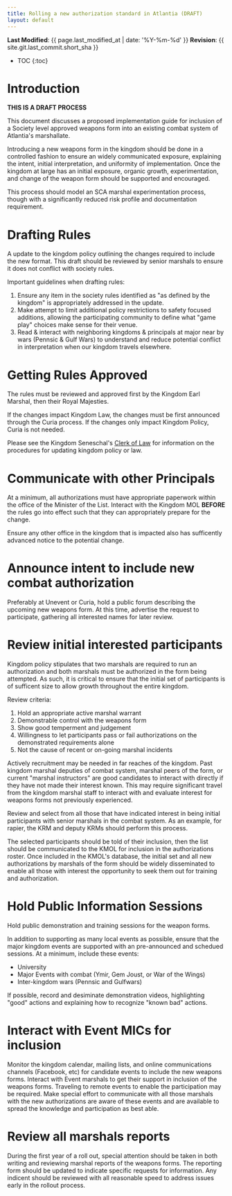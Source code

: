 ```yaml
---
title: Rolling a new authorization standard in Atlantia (DRAFT)
layout: default
---
```


**Last Modified**: {{ page.last_modified_at | date: '%Y-%m-%d' }}
**Revision**: {{ site.git.last_commit.short_sha }}

* TOC
{:toc}

# Introduction

**THIS IS A DRAFT PROCESS**

This document discusses a proposed implementation guide for inclusion of a
Society level approved weapons form into an existing combat system of
Atlantia's marshallate.

Introducing a new weapons form in the kingdom should be done in a controlled
fashion to ensure an widely communicated exposure, explaining the intent,
initial interpretation, and uniformity of implementation.  Once the kingdom at
large has an initial exposure, organic growth, experimentation, and change of
the weapon form should be supported and encouraged.

This process should model an SCA marshal experimentation process, though with a
significantly reduced risk profile and documentation requirement.

# Drafting Rules

A update to the kingdom policy outlining the changes required to include the
new format.  This draft should be reviewed by senior marshals to ensure it does
not conflict with society rules.

Important guidelines when drafting rules:
1. Ensure any item in the society rules identified as "as defined by the kingdom" is appropriately addressed in the update.
1. Make attempt to limit additional policy restrictions to safety focused additions, allowing the participating community to define what "game play" choices make sense for their venue.
1. Read & interact with neighboring kingdoms & principals at major near by wars (Pennsic & Gulf Wars) to understand and reduce potential conflict in interpretation when our kingdom travels elsewhere.

# Getting Rules Approved

The rules must be reviewed and approved first by the Kingdom Earl Marshal, then
their Royal Majesties.  

If the changes impact Kingdom Law, the changes must be first announced through
the Curia process.  If the changes only impact Kingdom Policy, Curia is not
needed.

Please see the Kingdom Seneschal's [Clerk of
Law](http://atlantia.sca.org/offices/seneschal/clerk-of-law) for information on
the procedures for updating kingdom policy or law.

# Communicate with other Principals

At a minimum, all authorizations must have appropriate paperwork within the office of the Minister of the List.  Interact with the Kingdom MOL **BEFORE** the rules go into effect such that they can appropriately prepare for the change.

Ensure any other office in the kingdom that is impacted also has sufficently advanced notice to the potential change.

# Announce intent to include new combat authorization

Preferably at Unevent or Curia, hold a public forum describing the upcoming new weapons form.  At this time, advertise the request to participate, gathering all interested names for later review.

# Review initial interested participants

Kingdom policy stipulates that two marshals are required to run an authorization and both marshals must be authorized in the form being attempted.  As such, it is critical to ensure that the initial set of participants is of sufficent size to allow growth throughout the entire kingdom.

Review criteria:
1. Hold an appropriate active marshal warrant
1. Demonstrable control with the weapons form
1. Show good temperment and judgement
1. Willingness to let participants pass or fail authorizations on the demonstrated requirements alone
1. Not the cause of recent or on-going marshal incidents

Actively recruitment may be needed in far reaches of the kingdom.  Past kingdom marshal deputies of combat system, marshal peers of the form, or current "marshal instructors" are good candidates to interact with directly if they have not made their interest known.  This may require significant travel from the kingdom marshal staff to interact with and evaluate interest for weapons forms not previously experienced.

Review and select from all those that have indicated interest in being initial participants with senior marshals in the combat system.  As an example, for rapier, the KRM and deputy KRMs should perform this process.

The selected participants should be told of their inclusion, then the list should be communicated to the KMOL for inclusion in the authorizations roster.  Once included in the KMOL's database, the initial set and all new authorizations by marshals of the form should be widely disseminated to enable all those with interest the opportunity to seek them out for training and authorization.

# Hold Public Information Sessions

Hold public demonstration and training sessions for the weapon forms.  

In addition to supporting as many local events as possible, ensure that the major kingdom events are supported with an pre-announced and schedued sessions.  At a minimum, include these events:
* University
* Major Events with combat (Ymir, Gem Joust, or War of the Wings)
* Inter-kingdom wars (Pennsic and Gulfwars)

If possible, record and desiminate demonstration videos, highlighting "good" actions and explaining how to recognize "known bad" actions.

# Interact with Event MICs for inclusion

Monitor the kingdom calendar, mailing lists, and online communications channels (Facebook, etc) for candidate events to include the new weapons forms.  Interact with Event marshals to get their support in inclusion of the weapons forms.  Traveling to remote events to enable the participation may be required.  Make special effort to communicate with all those marshals with the new authorizations are aware of these events and are available to spread the knowledge and participation as best able.

# Review all marshals reports

During the first year of a roll out, special attention should be taken in both writing and reviewing marshal reports of the weapons forms.  The reporting form should be updated to indicate specific requests for information.  Any indicent should be reviewed with all reasonable speed to address issues early in the rollout process.
